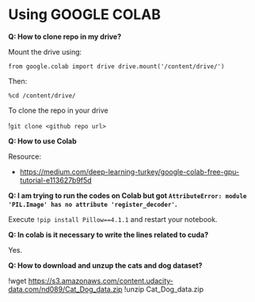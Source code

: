 
# Using GOOGLE COLAB

**Q: How to clone repo in my drive?**

Mount the drive using:

`from google.colab import drive
drive.mount('/content/drive/')`

Then:

`%cd /content/drive/`

To clone the repo in your drive

!`git clone <github repo url>`

**Q: How to use Colab**

Resource:
- https://medium.com/deep-learning-turkey/google-colab-free-gpu-tutorial-e113627b9f5d


**Q: I am trying to run the codes on Colab but got `AttributeError: module 'PIL.Image' has no attribute 'register_decoder'`.**

Execute `!pip install Pillow==4.1.1` and restart your notebook.

**Q: In colab is it necessary to write the lines related to cuda?**

Yes.

**Q: How to download and unzup the cats and dog dataset?**

!wget https://s3.amazonaws.com/content.udacity-data.com/nd089/Cat_Dog_data.zip 
!unzip Cat_Dog_data.zip



